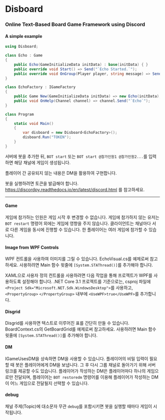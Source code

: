 # Disboard

### Online Text-Based Board Game Framework using Discord

#### A simple example
```csharp
using Disboard;

class Echo : Game
{
    public Echo(GameInitializeData initData) : base(initData) { }
    public override void Start() => Send("`Echo Started.`");
    public override void OnGroup(Player player, string message) => Send(message);
}

class EchoFactory : IGameFactory
{
    public Game New(GameInitializeData initData) => new Echo(initData);
    public void OnHelp(Channel channel) => channel.Send("`Echo`");
}

class Program
{
    static void Main()
    {
        var disboard = new Disboard<EchoFactory>();
        disboard.Run("TOKEN");
    }
}
```

서버에 봇을 추가한 뒤, `BOT start` 또는 `BOT start @참가인원1 @참가인원2...`를 입력하면 해당 채널에 게임이 생성됩니다.

플레이어 간 공유되지 않는 내용은 DM을 활용하여 구현합니다.

봇을 실행하려면 토큰을 발급해야 합니다. https://discordpy.readthedocs.io/en/latest/discord.html 를 참고하세요.

<hr/>

#### Game
게임에 참가하는 인원은 게임 시작 후 변경할 수 없습니다.
게임에 참가하지 않는 유저는 `BOT restart` 명령어 외에는 게임에 영향을 주지 않습니다.
클라이언트는 채널마다 서로 다른 게임을 동시에 진행할 수 있습니다.
한 플레이어는 여러 게임에 참가할 수 있습니다.

#### Image from WPF Controls
WPF 컨트롤을 사용하여 이미지를 그릴 수 있습니다. EchoVisual.cs를 예제로써 참고하세요.
사용하려면 Main 함수 윗줄에 `[System.STAThread()]`를 추가해야 합니다.

XAML으로 사용자 정의 컨트롤을 사용하려면 다음 작업을 통해 프로젝트가 WPF를 사용하도록 설정해야 합니다.
.NET Core 3.1 프로젝트를 기준으로는, csproj 파일에 `<Project Sdk="Microsoft.NET.Sdk.WindowsDesktop">`를 사용하고, `<PropertyGroup>` `</PropertyGroup>` 내부에 `<UseWPF>true</UseWPF>`를 추가합니다.

#### Disgrid
Disgrid를 사용하면 텍스트로 이루어진 표를 간단히 만들 수 있습니다.
BoardContext.cs의 GetBoardGrid를 예제로써 참고하세요.
사용하려면 Main 함수 윗줄에 `[System.STAThread()]`를 추가해야 합니다.

#### DM
IGameUsesDM을 상속하면 DM을 사용할 수 있습니다.
플레이어의 비밀 입력이 필요할 때 봇은 플레이어에게 DM을 보냅니다.
그 후 다시 그룹 채널로 돌아가기 위해 서버 링크를 제공할 수도 있습니다.
플레이어가 작성하는 DM은 플레이어마다 하나의 게임으로만 전달되며, 플레이어는 `BOT restoredm` 명령어를 이용해 플레이어가 작성하는 DM이 어느 게임으로 전달될지 선택할 수 있습니다.

#### debug
채널 주제(Topic)에 대소문자 무관 `debug`를 포함시키면 봇을 실행할 때마다 게임이 시작됩니다.
